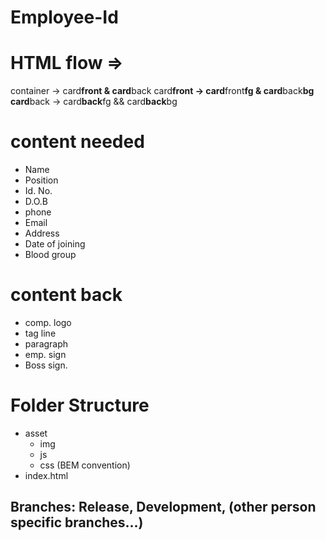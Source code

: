 # Employee-Id

# HTML flow =>

container -> card**front & card**back
card**front -> card**front**fg & card**back**bg
card**back -> card**back**fg && card**back**bg

# content needed

- Name
- Position
- Id. No.
- D.O.B
- phone
- Email
- Address
- Date of joining
- Blood group

# content back

- comp. logo
- tag line
- paragraph
- emp. sign
- Boss sign.

# Folder Structure

- asset
  - img
  - js
  - css (BEM convention)
- index.html

## Branches: Release, Development, (other person specific branches...)
